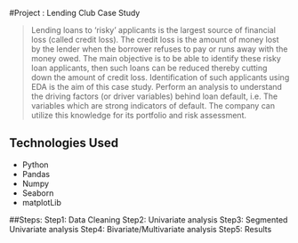 #Project : Lending Club Case Study
> Lending loans to ‘risky’ applicants is the largest source of financial loss (called credit loss).
The credit loss is the amount of money lost by the lender when the borrower refuses to
pay or runs away with the money owed.
The main objective is to be able to identify these
risky loan applicants, then such loans can be reduced thereby cutting down the amount of
credit loss. Identification of such applicants using EDA is the aim of this case study.
Perform an analysis to understand the driving factors (or driver variables) behind loan default,
i.e. The variables which are strong indicators of default. The company can utilize this knowledge
for its portfolio and risk assessment.


## Technologies Used
- Python
- Pandas
- Numpy
- Seaborn
- matplotLib

##Steps:
Step1: Data Cleaning
Step2: Univariate analysis
Step3: Segmented Univariate analysis
Step4: Bivariate/Multivariate analysis
Step5: Results
